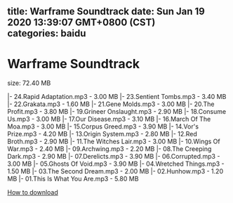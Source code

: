 
title: Warframe Soundtrack
date: Sun Jan 19 2020 13:39:07 GMT+0800 (CST)    
categories: baidu
---

# Warframe Soundtrack
size: 72.40 MB
 
 
|- 24.Rapid Adaptation.mp3 - 3.00 MB
|- 23.Sentient Tombs.mp3 - 3.40 MB
|- 22.Grakata.mp3 - 1.60 MB
|- 21.Gene Molds.mp3 - 3.00 MB
|- 20.The Profit.mp3 - 3.80 MB
|- 19.Grineer Onslaught.mp3 - 2.90 MB
|- 18.Consume Us.mp3 - 3.00 MB
|- 17.Our Disease.mp3 - 3.10 MB
|- 16.March Of The Moa.mp3 - 3.00 MB
|- 15.Corpus Greed.mp3 - 3.90 MB
|- 14.Vor's Prize.mp3 - 4.20 MB
|- 13.Origin System.mp3 - 2.80 MB
|- 12.Red Broth.mp3 - 2.90 MB
|- 11.The Witches Lair.mp3 - 3.00 MB
|- 10.Wings Of War.mp3 - 2.40 MB
|- 09.Archwing.mp3 - 2.20 MB
|- 08.The Creeping Dark.mp3 - 2.90 MB
|- 07.Derelicts.mp3 - 3.90 MB
|- 06.Corrupted.mp3 - 3.00 MB
|- 05.Ghosts Of Void.mp3 - 3.90 MB
|- 04.Wretched Things.mp3 - 1.50 MB
|- 03.The Second Dream.mp3 - 2.00 MB
|- 02.Hunhow.mp3 - 1.20 MB
|- 01.This Is What You Are.mp3 - 5.80 MB

[How to download](https://bpcam.bemobtrk.com/go/2ceec3aa-1ca2-46d6-b9ff-aaa5c184517c?jno=3011)